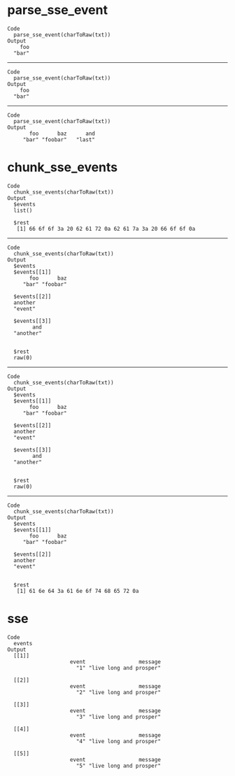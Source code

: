 # parse_sse_event

    Code
      parse_sse_event(charToRaw(txt))
    Output
        foo 
      "bar" 

---

    Code
      parse_sse_event(charToRaw(txt))
    Output
        foo 
      "bar" 

---

    Code
      parse_sse_event(charToRaw(txt))
    Output
           foo      baz      and 
         "bar" "foobar"   "last" 

# chunk_sse_events

    Code
      chunk_sse_events(charToRaw(txt))
    Output
      $events
      list()
      
      $rest
       [1] 66 6f 6f 3a 20 62 61 72 0a 62 61 7a 3a 20 66 6f 6f 0a
      

---

    Code
      chunk_sse_events(charToRaw(txt))
    Output
      $events
      $events[[1]]
           foo      baz 
         "bar" "foobar" 
      
      $events[[2]]
      another 
      "event" 
      
      $events[[3]]
            and 
      "another" 
      
      
      $rest
      raw(0)
      

---

    Code
      chunk_sse_events(charToRaw(txt))
    Output
      $events
      $events[[1]]
           foo      baz 
         "bar" "foobar" 
      
      $events[[2]]
      another 
      "event" 
      
      $events[[3]]
            and 
      "another" 
      
      
      $rest
      raw(0)
      

---

    Code
      chunk_sse_events(charToRaw(txt))
    Output
      $events
      $events[[1]]
           foo      baz 
         "bar" "foobar" 
      
      $events[[2]]
      another 
      "event" 
      
      
      $rest
       [1] 61 6e 64 3a 61 6e 6f 74 68 65 72 0a
      

# sse

    Code
      events
    Output
      [[1]]
                        event                 message 
                          "1" "live long and prosper" 
      
      [[2]]
                        event                 message 
                          "2" "live long and prosper" 
      
      [[3]]
                        event                 message 
                          "3" "live long and prosper" 
      
      [[4]]
                        event                 message 
                          "4" "live long and prosper" 
      
      [[5]]
                        event                 message 
                          "5" "live long and prosper" 
      

